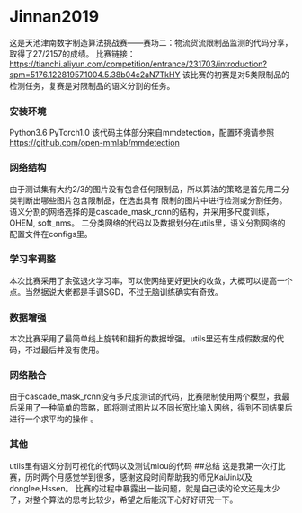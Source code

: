 # Jinnan2019
这是天池津南数字制造算法挑战赛——赛场二：物流货流限制品监测的代码分享，取得了27/2157的成绩。
比赛链接：https://tianchi.aliyun.com/competition/entrance/231703/introduction?spm=5176.12281957.1004.5.38b04c2aN7TkHY
该比赛的初赛是对5类限制品的检测任务，复赛是对限制品的语义分割的任务。
### 安装环境
Python3.6
PyTorch1.0
该代码主体部分来自mmdetection，配置环境请参照 https://github.com/open-mmlab/mmdetection 
### 网络结构
由于测试集有大约2/3的图片没有包含任何限制品，所以算法的策略是首先用二分类判断出哪些图片包含限制品，在选出具有
限制的图片中进行检测或分割任务。语义分割的网络选择的是cascade_mask_rcnn的结构，并采用多尺度训练，OHEM, soft_nms。
二分类网络的代码以及数据划分在utils里，语义分割网络的配置文件在configs里。
### 学习率调整
本次比赛采用了余弦退火学习率，可以使网络更好更快的收敛，大概可以提高一个点。当然据说大佬都是手调SGD，不过无脑训练确实有奇效。
### 数据增强
本次比赛采用了最简单线上旋转和翻折的数据增强。utils里还有生成假数据的代码，不过最后并没有使用。
### 网络融合
由于cascade_mask_rcnn没有多尺度测试的代码，比赛限制使用两个模型，我最后采用了一种简单的策略，即将测试图片以不同长宽比输入网络，得到不同结果后进行一个求平均的操作 。
### 其他
utils里有语义分割可视化的代码以及测试miou的代码
##总结
这是我第一次打比赛，历时两个月感觉学到很多，感谢这段时间帮助我的师兄KaiJin以及donglee,Hssen。
比赛的过程中暴露出一些问题，就是自己读的论文还是太少了，对整个算法的思考比较少，希望之后能沉下心好好研究一下。
